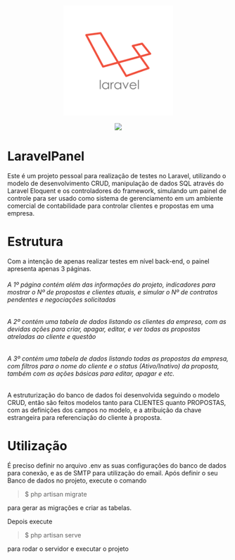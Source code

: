 <p align="center"> <img src="logo.png?sanitize=true" alt="Logotype" height="250px"></p><p align="center"> <a href="https://github.com/Ryuusakii/LaravelDashboard/blob/master/README.md"><img src="https://img.shields.io/badge/EN--US-%20-brightgreen"/></a> </p>

LaravelPanel
============

Este é um projeto pessoal para realização de testes no Laravel, utilizando o modelo de desenvolvimento CRUD, manipulação de dados SQL através do Laravel Eloquent e os controladores do framework, simulando um painel de controle para ser usado como sistema de gerenciamento em um ambiente comercial de contabilidade para controlar clientes e propostas em uma empresa.

Estrutura
=========

Com a intenção de apenas realizar testes em nível back-end, o painel apresenta apenas 3 páginas.

###### A 1º página contém além das informações do projeto, indicadores para mostrar o Nº de propostas e clientes atuais, e simular o Nº de contratos pendentes e negociações solicitadas

###### A 2º contém uma tabela de dados listando os clientes da empresa, com as devidas ações para criar, apagar, editar, e ver todas as propostas atreladas ao cliente e questão

###### A 3º contém uma tabela de dados listando todas as propostas da empresa, com filtros para o nome do cliente e o status (Ativo/Inativo) da proposta, também com as ações básicas para editar, apagar e etc.

A estruturização do banco de dados foi desenvolvida seguindo o modelo CRUD, então são feitos modelos tanto para CLIENTES quanto PROPOSTAS, com as definições dos campos no modelo, e a atribuição da chave estrangeira para referenciação do cliente à proposta.

Utilização
==========

É preciso definir no arquivo .env as suas configurações do banco de dados para conexão, e as de SMTP para utilização do email. Após definir o seu Banco de dados no projeto, execute o comando

> $ php artisan migrate

para gerar as migrações e criar as tabelas.

Depois execute

> $ php artisan serve

para rodar o servidor e executar o projeto
